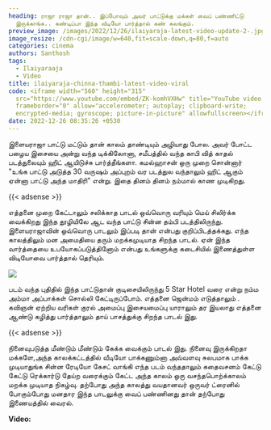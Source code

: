 ```yaml
---
heading: ராஜா ராஜா தான்.. இப்போவும் அவர் பாட்டுக்கு மக்கள் வைப் பண்ணிட்டு
  இருக்காங்க.. கண்டிப்பா இந்த வீடியோ பார்த்தால் கண் கலங்கும்.
preview_image: /images/2022/12/26/ilaiyaraja-latest-video-update-2-.jpg
image_resize: /cdn-cgi/image/w=640,fit=scale-down,q=80,f=auto
categories: cinema
authors: Santhosh
tags:
  - Ilaiyaraaja
  - Video
title: ilaiyaraja-chinna-thambi-latest-video-viral
code: <iframe width="560" height="315"
  src="https://www.youtube.com/embed/ZK-komhVXHw" title="YouTube video player"
  frameborder="0" allow="accelerometer; autoplay; clipboard-write;
  encrypted-media; gyroscope; picture-in-picture" allowfullscreen></iframe>
date: 2022-12-26 08:35:26 +0530
---
```

இளையராஜா பாட்டு மட்டும் தான் காலம் தாண்டியும் அழியாது போல. அவர் போட்ட பழைய இசையை அன்று வந்த டிக்கிலோனா, சமீபத்தில் வந்த காபி வித் காதல் படத்துலையும் ஹிட் ஆயிடுச்சு பார்த்தீங்களா. கமல்ஹாசன் ஒரு முறை சொன்னார் "உங்க பாட்டு அடுத்த 30 வருஷம் அப்புறம் வர படத்துல வந்தாலும் ஹிட் ஆகும் ஏன்னா பாட்டு அந்த மாதிரி" என்று. இதை தினம் தினம் நம்மால் காண முடிகிறது.

{{< adsense >}}

எத்தனை முறை கேட்டாலும் சலிக்காத பாடல் ஒவ்வொரு வரியும் மெய் சிலிர்க்க வைக்கிறது இந்த தூழியிலே ஆட வந்த பாட்டு சின்ன தம்பி படத்திலிருந்து. இளையராஜாவின் ஒவ்வொரு பாடலும் இப்படி தான் என்பது குறிப்பிடத்தக்கது. எந்த காலத்திலும்  மன அமைதியை தரும் மறக்கமுடியாத சிறந்த பாடல். ஏன் இந்த வார்த்தையை உபயோகப்படுத்தினோம் என்பது உங்களுக்கு கடைசியில்  இணைத்துள்ள விடியோவை பார்த்தால் தெரியும்.

![](/images/2022/12/26/ilaiyaraja-latest-video-update-1-.jpg)

படம் வந்த புதிதில் இந்த பாட்டுதான் குடிசையிலிருந்து 5 Star Hotel வரை என்று நம்ம அம்மா அப்பாக்கள் சொல்லி கேட்டிருப்போம். எத்தனை ஜென்மம் எடுத்தாலும் .
கவிஞன் ஏற்றிய வரிகள்
குரல் அமைப்பு
இசையமைப்பு யாராலும் தர இயலாது
எத்தனை ஆண்டு கழித்து பார்த்தாலும் தாய் பாசத்துக்கு சிறந்த பாடல் இது.

{{< adsense >}}

நினைவுபடுத்த மீண்டும் மீண்டும் கேக்க வைக்கும் பாடல் இது. நினைவு இருக்கிறதா மக்களே,அந்த காலக்கட்டத்தில் வீடியோ பாக்கணும்னா அவ்வளவு சுலபமாக பாக்க முடியாதுங்க சின்ன  ரேடியோ கேசட் வாங்கி  எந்த படம் வந்ததாலும் கதைவசனம் கேட்டு கேட்டு ரெக்கார்டு தேய்ற வரைக்கும் கேட்ட அந்த காலம் ஒரு வசந்தபொற்க்காலம் மறக்க முடியாத நிகழ்வு. தற்போது அந்த காலத்து வயதானவர் ஒருவர் ட்ரைனில் போகும்போது மனதார இந்த பாடலுக்கு வைப் பண்ணினது தான் தற்போது இணையத்தில் வைரல்.

**Video:**